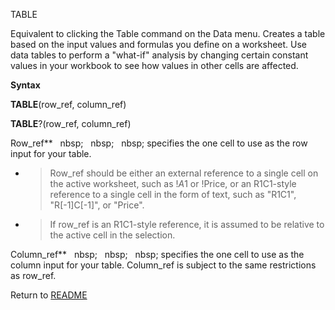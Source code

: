 TABLE

Equivalent to clicking the Table command on the Data menu. Creates a
table based on the input values and formulas you define on a worksheet.
Use data tables to perform a "what-if" analysis by changing certain
constant values in your workbook to see how values in other cells are
affected.

**Syntax**

**TABLE**(row\_ref, column\_ref)

**TABLE**?(row\_ref, column\_ref)

Row\_ref**&nbsp;&nbsp;&nbsp;nbsp;&nbsp;&nbsp;&nbsp;nbsp;&nbsp;&nbsp;&nbsp;nbsp;&nbsp;specifies the one cell to use as the row
input for your table.

  - > Row\_ref should be either an external reference to a single cell
    > on the active worksheet, such as \!$A$1 or \!Price, or an
    > R1C1-style reference to a single cell in the form of text, such as
    > "R1C1", "R\[-1\]C\[-1\]", or "Price".

  - > If row\_ref is an R1C1-style reference, it is assumed to be
    > relative to the active cell in the selection.


Column\_ref**&nbsp;&nbsp;&nbsp;nbsp;&nbsp;&nbsp;&nbsp;nbsp;&nbsp;&nbsp;&nbsp;nbsp;&nbsp;specifies the one cell to use as the
column input for your table. Column\_ref is subject to the same
restrictions as row\_ref.



Return to [README](README.md)


